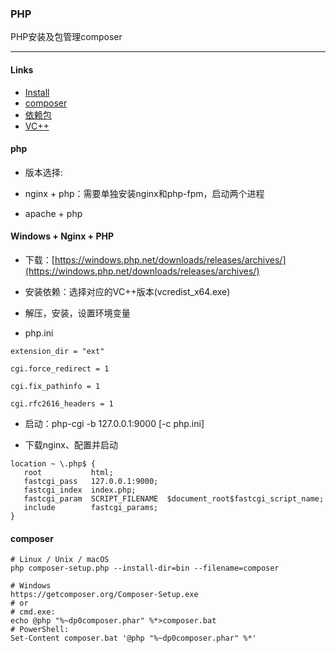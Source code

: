 ### PHP
PHP安装及包管理composer

---

#### Links
- [Install](https://www.php.net/manual/en/install.php)
- [composer](https://getcomposer.org/)
- [依赖包](https://packagist.org/)
- [VC++](https://learn.microsoft.com/en-us/cpp/windows/latest-supported-vc-redist?view=msvc-170)

#### php
- 版本选择: 

- nginx + php：需要单独安装nginx和php-fpm，启动两个进程

- apache + php

#### Windows + Nginx + PHP
- 下载：[https://windows.php.net/downloads/releases/archives/](https://windows.php.net/downloads/releases/archives/)

- 安装依赖：选择对应的VC++版本(vcredist_x64.exe)

- 解压，安装，设置环境变量

- php.ini
```
extension_dir = "ext"

cgi.force_redirect = 1

cgi.fix_pathinfo = 1

cgi.rfc2616_headers = 1
```

- 启动：php-cgi -b 127.0.0.1:9000 [-c php.ini]

- 下载nginx、配置并启动
```
location ~ \.php$ {
   root           html;
   fastcgi_pass   127.0.0.1:9000;
   fastcgi_index  index.php;
   fastcgi_param  SCRIPT_FILENAME  $document_root$fastcgi_script_name;
   include        fastcgi_params;
}
```

#### composer
```
# Linux / Unix / macOS
php composer-setup.php --install-dir=bin --filename=composer

# Windows
https://getcomposer.org/Composer-Setup.exe
# or 
# cmd.exe:
echo @php "%~dp0composer.phar" %*>composer.bat
# PowerShell:
Set-Content composer.bat '@php "%~dp0composer.phar" %*'
```

